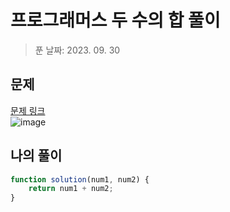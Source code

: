 # 프로그래머스 두 수의 합 풀이
> 푼 날짜: 2023. 09. 30
## 문제
[문제 링크](https://school.programmers.co.kr/learn/courses/30/lessons/120802)  
![image](https://github.com/makepin2r/TIL/assets/39889583/b21149f9-ee3e-492a-8a77-02ea90305122)
## 나의 풀이
```javascript
function solution(num1, num2) {
    return num1 + num2;
}
```

